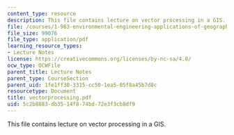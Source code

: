 ```yaml
---
content_type: resource
description: This file contains lecture on vector processing in a GIS.
file: /courses/1-963-environmental-engineering-applications-of-geographic-information-systems-fall-2004/5c2b8883db3514f874bd72e3f3cb8df9_vectorprocessing.pdf
file_size: 99076
file_type: application/pdf
learning_resource_types:
- Lecture Notes
license: https://creativecommons.org/licenses/by-nc-sa/4.0/
ocw_type: OCWFile
parent_title: Lecture Notes
parent_type: CourseSection
parent_uid: 1fe1ff38-3315-cc50-1ea5-05f8a45b7d8c
resourcetype: Document
title: vectorprocessing.pdf
uid: 5c2b8883-db35-14f8-74bd-72e3f3cb8df9
---
```

This file contains lecture on vector processing in a GIS.